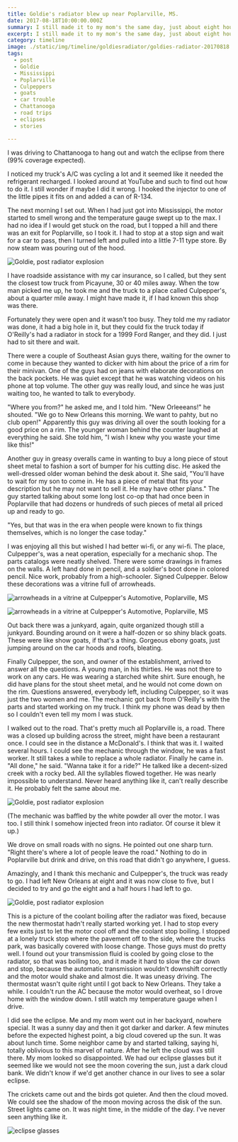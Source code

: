 ```yaml
---
title: Goldie's radiator blew up near Poplarville, MS.
date: 2017-08-18T10:00:00.000Z
summary: I still made it to my mom's the same day, just about eight hours late.
excerpt: I still made it to my mom's the same day, just about eight hours late.
category: timeline
image: ./static/img/timeline/goldiesradiator/goldies-radiator-20170818.jpg
tags:
  - post
  - Goldie
  - Mississippi
  - Poplarville
  - Culpeppers
  - goats
  - car trouble
  - Chattanooga
  - road trips
  - eclipses
  - stories

---
```


I was driving to Chattanooga to hang out and watch the eclipse from there (99% coverage expected).

I noticed my truck's A/C was cycling a lot and it seemed like it needed the refrigerant recharged. I looked around at YouTube and such to find out how to do it. I still wonder if maybe I did it wrong. I hooked the injector to one of the little pipes it fits on and added a can of R-134.

The next morning I set out. When I had just got into Mississippi, the motor started to smell wrong and the temperature gauge swept up to the max. I had no idea if I would get stuck on the road, but I topped a hill and there was an exit for Poplarville, so I took it. I had to stop at a stop sign and wait for a car to pass, then I turned left and pulled into a little 7-11 type store. By now steam was pouring out of the hood.

![Goldie, post radiator explosion](/static/img/timeline/goldiesradiator/goldies-radiator-20170818.jpg)

I have roadside assistance with my car insurance, so I called, but they sent the closest tow truck from Picayune, 30 or 40 miles away. When the tow man picked me up, he took me and the truck to a place called Culpepper's, about a quarter mile away. I might have made it, if I had known this shop was there.

Fortunately they were open and it wasn't too busy. They told me my radiator was done, it had a big hole in it, but they could fix the truck today if O'Reilly's had a radiator in stock for a 1999 Ford Ranger, and they did. I just had to sit there and wait.

There were a couple of Southeast Asian guys there, waiting for the owner to come in because they wanted to dicker with him about the price of a rim for their minivan. One of the guys had on jeans with elaborate decorations on the back pockets. He was quiet except that he was watching videos on his phone at top volume. The other guy was really loud, and since he was just waiting too, he wanted to talk to everybody.

"Where you from?" he asked me, and I told him. "New Orleeeans!" he shouted. "We go to New Orleans this morning. We want to pahty, but no club open!" Apparently this guy was driving all over the south looking for a good price on a rim. The younger woman behind the counter laughed at everything he said. She told him, "I wish I knew why you waste your time like this!"

Another guy in greasy overalls came in wanting to buy a long piece of stout sheet metal to fashion a sort of bumper for his cutting disc. He asked the well-dressed older woman behind the desk about it. She said, "You'll have to wait for my son to come in. He has a piece of metal that fits your description but he may not want to sell it. He may have other plans." The guy started talking about some long lost co-op that had once been in Poplarville that had dozens or hundreds of such pieces of metal all priced up and ready to go.

"Yes, but that was in the era when people were known to fix things themselves, which is no longer the case today."

I was enjoying all this but wished I had better wi-fi, or any wi-fi. The place, Culpepper's, was a neat operation, especially for a mechanic shop. The parts catalogs were neatly shelved. There were some drawings in frames on the walls. A left hand done in pencil, and a soldier's boot done in colored pencil. Nice work, probably from a high-schooler. Signed Culpepper. Below these decorations was a vitrine full of arrowheads.

![arrowheads in a vitrine at Culpepper's Automotive, Poplarville, MS](/static/img/timeline/goldiesradiator/goldie-arrowheads-20170818.jpg)

![arrowheads in a vitrine at Culpepper's Automotive, Poplarville, MS](/static/img/timeline/goldiesradiator/goldie-arrowheads2-20170818.jpg)

Out back there was a junkyard, again, quite organized though still a junkyard. Bounding around on it were a half-dozen or so shiny black goats. These were like show goats, if that's a thing. Gorgeous ebony goats, just jumping around on the car hoods and roofs, bleating.

Finally Culpepper, the son, and owner of the establishment, arrived to answer all the questions. A young man, in his thirties. He was not there to work on any cars. He was wearing a starched white shirt. Sure enough, he did have plans for the stout sheet metal, and he would not come down on the rim. Questions answered, everybody left, including Culpepper, so it was just the two women and me. The mechanic got back from O'Reilly's with the parts and started working on my truck. I think my phone was dead by then so I couldn't even tell my mom I was stuck.

I walked out to the road. That's pretty much all Poplarville is, a road. There was a closed up building across the street, might have been a restaurant once. I could see in the distance a McDonald's. I think that was it.
I waited several hours. I could see the mechanic through the window, he was a fast worker. It still takes a while to replace a whole radiator. Finally he came in. "All done," he said. "Wanna take it for a ride?" He talked like a decent-sized creek with a rocky bed. All the syllables flowed together. He was nearly impossible to understand. Never heard anything like it, can't really describe it. He probably felt the same about me.

![Goldie, post radiator explosion](/static/img/timeline/goldiesradiator/goldie-motor-20170818.jpg)

(The mechanic was baffled by the white powder all over the motor. I was too. I still think I somehow injected freon into radiator. Of course it blew it up.)

We drove on small roads with no signs. He pointed out one sharp turn. "Right there's where a lot of people leave the road." Nothing to do in Poplarville but drink and drive, on this road that didn't go anywhere, I guess.

Amazingly, and I thank this mechanic and Culpepper's, the truck was ready to go. I had left New Orleans at eight and it was now close to five, but I decided to try and go the eight and a half hours I had left to go.

![Goldie, post radiator explosion](/static/img/timeline/goldiesradiator/goldie-coolant-20170818.jpg)

This is a picture of the coolant boiling after the radiator was fixed, because the new thermostat hadn't really started working yet. I had to stop every few exits just to let the motor cool off and the coolant stop boiling. I stopped at a lonely truck stop where the pavement off to the side, where the trucks park, was basically covered with loose change. Those guys must do pretty well. I found out your transmission fluid is cooled by going close to the radiator, so that was boiling too, and it made it hard to slow the car down and stop, because the automatic transmission wouldn't downshift correctly and the motor would shake and almost die. It was uneasy driving. The thermostat wasn't quite right until I got back to New Orleans. They take a while. I couldn't run the AC because the motor would overheat, so I drove home with the window down. I still watch my temperature gauge when I drive.

I did see the eclipse. Me and my mom went out in her backyard, nowhere special. It was a sunny day and then it got darker and darker. A few minutes before the expected highest point, a big cloud covered up the sun. It was about lunch time. Some neighbor came by and started talking, saying hi, totally oblivious to this marvel of nature. After he left the cloud was still there. My mom looked so disappointed. We had our eclipse glasses but it seemed like we would not see the moon covering the sun, just a dark cloud bank. We didn't know if we'd get another chance in our lives to see a solar eclipse.

The crickets came out and the birds got quieter. And then the cloud moved. We could see the shadow of the moon moving across the disk of the sun. Street lights came on. It was night time, in the middle of the day. I've never seen anything like it.

![eclipse glasses](/static/img/timeline/goldiesradiator/eclipseglasses170820.jpg)
